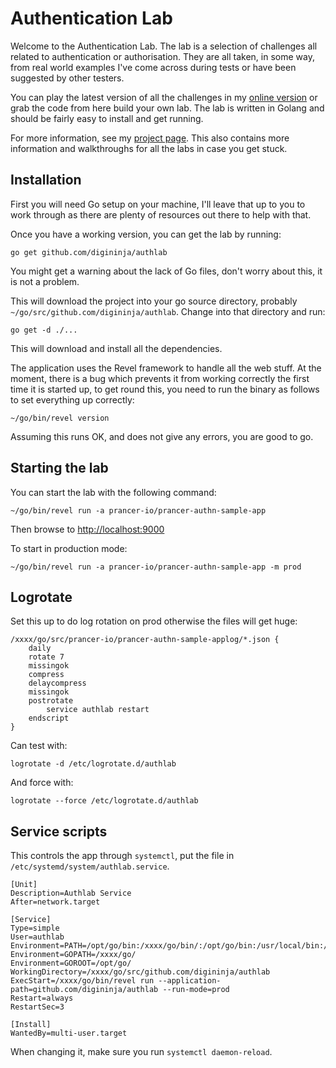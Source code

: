 # Authentication Lab

Welcome to the Authentication Lab. The lab is a selection of challenges all related to authentication or authorisation. They are all taken, in some way, from real world examples I've come across during tests or have been suggested by other testers.

You can play the latest version of all the challenges in my <a href="https://authlab.digi.ninja">online version</a> or grab the code from here build your own lab. The lab is written in Golang and should be fairly easy to install and get running.

For more information, see my <a href="https://digi.ninja/projects/authlab.php">project page</a>. This also contains more information and walkthroughs for all the labs in case you get stuck.

## Installation

First you will need Go setup on your machine, I'll leave that up to you to work through as there are plenty of resources out there to help with that.

Once you have a working version, you can get the lab by running:

```
go get github.com/digininja/authlab
```

You might get a warning about the lack of Go files, don't worry about this, it is not a problem.

This will download the project into your go source directory, probably <code>~/go/src/github.com/digininja/authlab</code>. Change into that directory and run:

```
go get -d ./...
```

This will download and install all the dependencies.

The application uses the Revel framework to handle all the web stuff. At the moment, there is a bug which prevents it from working correctly the first time it is started up, to get round this, you need to run the binary as follows to set everything up correctly:

```
~/go/bin/revel version
```

Assuming this runs OK, and does not give any errors, you are good to go.

## Starting the lab

You can start the lab with the following command:

```
~/go/bin/revel run -a prancer-io/prancer-authn-sample-app
```

Then browse to <http://localhost:9000>

To start in production mode:

```
~/go/bin/revel run -a prancer-io/prancer-authn-sample-app -m prod
```

## Logrotate

Set this up to do log rotation on prod otherwise the files will get huge:

```
/xxxx/go/src/prancer-io/prancer-authn-sample-applog/*.json {
	daily
	rotate 7
	missingok
	compress
	delaycompress
	missingok
	postrotate
		service authlab restart
	endscript
}
```

Can test with:

```
logrotate -d /etc/logrotate.d/authlab
```

And force with:

```
logrotate --force /etc/logrotate.d/authlab 
```

## Service scripts

This controls the app through `systemctl`, put the file in `/etc/systemd/system/authlab.service`.

```
[Unit]
Description=Authlab Service
After=network.target

[Service]
Type=simple
User=authlab
Environment=PATH=/opt/go/bin:/xxxx/go/bin/:/opt/go/bin:/usr/local/bin:/usr/bin:/bin
Environment=GOPATH=/xxxx/go/
Environment=GOROOT=/opt/go/
WorkingDirectory=/xxxx/go/src/github.com/digininja/authlab
ExecStart=/xxxx/go/bin/revel run --application-path=github.com/digininja/authlab --run-mode=prod
Restart=always
RestartSec=3

[Install]
WantedBy=multi-user.target
```

When changing it, make sure you run `systemctl daemon-reload`.
